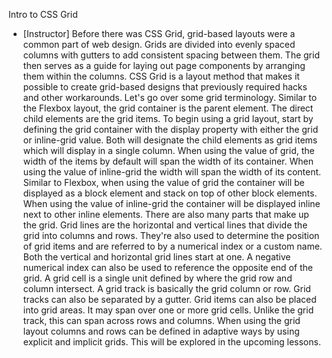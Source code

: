 Intro to CSS Grid
- [Instructor] Before there was CSS Grid, grid-based layouts were a common part of web design. Grids are divided into evenly spaced columns with gutters to add consistent spacing between them. The grid then serves as a guide for laying out page components by arranging them within the columns. CSS Grid is a layout method that makes it possible to create grid-based designs that previously required hacks and other workarounds. Let's go over some grid terminology. Similar to the Flexbox layout, the grid container is the parent element. The direct child elements are the grid items. To begin using a grid layout, start by defining the grid container with the display property with either the grid or inline-grid value. Both will designate the child elements as grid items which will display in a single column. When using the value of grid, the width of the items by default will span the width of its container. When using the value of inline-grid the width will span the width of its content. Similar to Flexbox, when using the value of grid the container will be displayed as a block element and stack on top of other block elements. When using the value of inline-grid the container will be displayed inline next to other inline elements. There are also many parts that make up the grid. Grid lines are the horizontal and vertical lines that divide the grid into columns and rows. They're also used to determine the position of grid items and are referred to by a numerical index or a custom name. Both the vertical and horizontal grid lines start at one. A negative numerical index can also be used to reference the opposite end of the grid. A grid cell is a single unit defined by where the grid row and column intersect. A grid track is basically the grid column or row. Grid tracks can also be separated by a gutter. Grid items can also be placed into grid areas. It may span over one or more grid cells. Unlike the grid track, this can span across rows and columns. When using the grid layout columns and rows can be defined in adaptive ways by using explicit and implicit grids. This will be explored in the upcoming lessons.